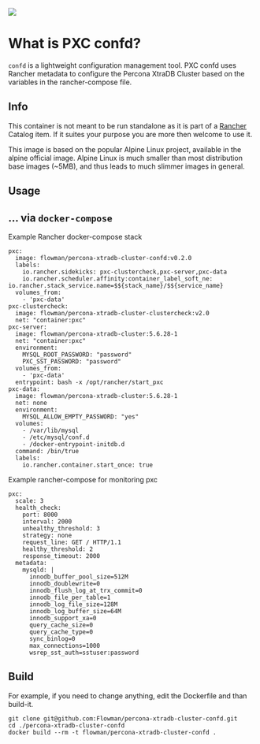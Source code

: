 [![](https://badge.imagelayers.io/flowman/percona-xtradb-cluster-confd:latest.svg)](https://imagelayers.io/?images=flowman/percona-xtradb-cluster-confd:latest 'Get your own badge on imagelayers.io')

# What is PXC confd?

`confd` is a lightweight configuration management tool. PXC confd uses Rancher metadata to configure the Percona XtraDB Cluster based on the variables in the rancher-compose file.

## Info

This container is not meant to be run standalone as it is part of a [Rancher](http://rancher.com) Catalog item. If it suites your purpose you are more then welcome to use it.

This image is based on the popular Alpine Linux project, available in the alpine official image. Alpine Linux is much smaller than most distribution base images (~5MB), and thus leads to much slimmer images in general.

## Usage

## ... via `docker-compose`

Example Rancher docker-compose stack

```
pxc:
  image: flowman/percona-xtradb-cluster-confd:v0.2.0
  labels:
    io.rancher.sidekicks: pxc-clustercheck,pxc-server,pxc-data
    io.rancher.scheduler.affinity:container_label_soft_ne: io.rancher.stack_service.name=$${stack_name}/$${service_name}
  volumes_from:
    - 'pxc-data'
pxc-clustercheck:
  image: flowman/percona-xtradb-cluster-clustercheck:v2.0
  net: "container:pxc"
pxc-server:
  image: flowman/percona-xtradb-cluster:5.6.28-1
  net: "container:pxc"
  environment:
    MYSQL_ROOT_PASSWORD: "password"
    PXC_SST_PASSWORD: "password"
  volumes_from:
    - 'pxc-data'
  entrypoint: bash -x /opt/rancher/start_pxc
pxc-data:
  image: flowman/percona-xtradb-cluster:5.6.28-1
  net: none
  environment:
    MYSQL_ALLOW_EMPTY_PASSWORD: "yes"
  volumes:
    - /var/lib/mysql
    - /etc/mysql/conf.d
    - /docker-entrypoint-initdb.d
  command: /bin/true
  labels:
    io.rancher.container.start_once: true
```

Example rancher-compose for monitoring pxc

```
pxc:
  scale: 3
  health_check:
    port: 8000
    interval: 2000
    unhealthy_threshold: 3
    strategy: none
    request_line: GET / HTTP/1.1
    healthy_threshold: 2
    response_timeout: 2000  
  metadata:
    mysqld: |
      innodb_buffer_pool_size=512M
      innodb_doublewrite=0
      innodb_flush_log_at_trx_commit=0
      innodb_file_per_table=1
      innodb_log_file_size=128M
      innodb_log_buffer_size=64M
      innodb_support_xa=0
      query_cache_size=0
      query_cache_type=0
      sync_binlog=0
      max_connections=1000
      wsrep_sst_auth=sstuser:password
```      

## Build

For example, if you need to change anything, edit the Dockerfile and than build-it.

```
git clone git@github.com:Flowman/percona-xtradb-cluster-confd.git
cd ./percona-xtradb-cluster-confd
docker build --rm -t flowman/percona-xtradb-cluster-confd .
```
